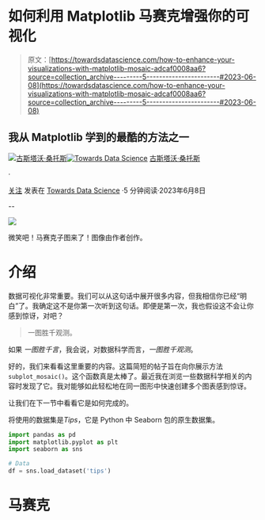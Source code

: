 # 如何利用 Matplotlib 马赛克增强你的可视化

> 原文：[https://towardsdatascience.com/how-to-enhance-your-visualizations-with-matplotlib-mosaic-adcaf0008aa6?source=collection_archive---------5-----------------------#2023-06-08](https://towardsdatascience.com/how-to-enhance-your-visualizations-with-matplotlib-mosaic-adcaf0008aa6?source=collection_archive---------5-----------------------#2023-06-08)

## 我从 Matplotlib 学到的最酷的方法之一

[](https://gustavorsantos.medium.com/?source=post_page-----adcaf0008aa6--------------------------------)[![古斯塔沃·桑托斯](../Images/a19a9f4525cdeb6e7a76cd05246aa622.png)](https://gustavorsantos.medium.com/?source=post_page-----adcaf0008aa6--------------------------------)[](https://towardsdatascience.com/?source=post_page-----adcaf0008aa6--------------------------------)[![Towards Data Science](../Images/a6ff2676ffcc0c7aad8aaf1d79379785.png)](https://towardsdatascience.com/?source=post_page-----adcaf0008aa6--------------------------------) [古斯塔沃·桑托斯](https://gustavorsantos.medium.com/?source=post_page-----adcaf0008aa6--------------------------------)

·

[关注](https://medium.com/m/signin?actionUrl=https%3A%2F%2Fmedium.com%2F_%2Fsubscribe%2Fuser%2F4429d99b1245&operation=register&redirect=https%3A%2F%2Ftowardsdatascience.com%2Fhow-to-enhance-your-visualizations-with-matplotlib-mosaic-adcaf0008aa6&user=Gustavo+Santos&userId=4429d99b1245&source=post_page-4429d99b1245----adcaf0008aa6---------------------post_header-----------) 发表在 [Towards Data Science](https://towardsdatascience.com/?source=post_page-----adcaf0008aa6--------------------------------) ·5 分钟阅读·2023年6月8日[](https://medium.com/m/signin?actionUrl=https%3A%2F%2Fmedium.com%2F_%2Fvote%2Ftowards-data-science%2Fadcaf0008aa6&operation=register&redirect=https%3A%2F%2Ftowardsdatascience.com%2Fhow-to-enhance-your-visualizations-with-matplotlib-mosaic-adcaf0008aa6&user=Gustavo+Santos&userId=4429d99b1245&source=-----adcaf0008aa6---------------------clap_footer-----------)

--

[](https://medium.com/m/signin?actionUrl=https%3A%2F%2Fmedium.com%2F_%2Fbookmark%2Fp%2Fadcaf0008aa6&operation=register&redirect=https%3A%2F%2Ftowardsdatascience.com%2Fhow-to-enhance-your-visualizations-with-matplotlib-mosaic-adcaf0008aa6&source=-----adcaf0008aa6---------------------bookmark_footer-----------)![](../Images/6fa68ce84e5bfd42fc18ef09855c0ba9.png)

微笑吧！马赛克子图来了！图像由作者创作。

# 介绍

数据可视化非常重要。我们可以从这句话中展开很多内容，但我相信你已经“明白”了。我确定这不是你第一次听到这句话。即便是第一次，我也假设这不会让你感到惊讶，对吧？

> 一图胜千观测。

如果 *一图胜千言*，我会说，对数据科学而言，*一图胜千观测*。

好的，我们来看看这里重要的内容。这篇简短的帖子旨在向你展示方法`subplot_mosaic()`。这个函数真是太棒了。最近我在浏览一些数据科学相关的内容时发现了它。我对能够如此轻松地在同一图形中快速创建多个图表感到惊讶。

让我们在下一节中看看它是如何完成的。

将使用的数据集是*Tips*，它是 Python 中 Seaborn 包的原生数据集。

```py
import pandas as pd
import matplotlib.pyplot as plt
import seaborn as sns

# Data
df = sns.load_dataset('tips')
```

# 马赛克
